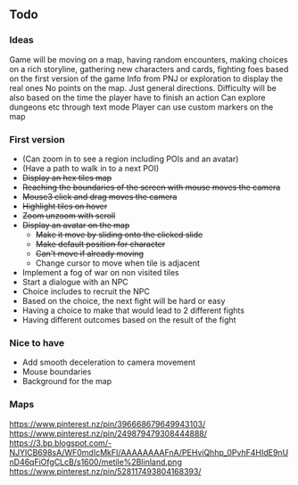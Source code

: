 ## Todo

### Ideas

Game will be moving on a map, having random encounters, making choices on a rich storyline, gathering new characters and cards, fighting foes based on the first version of the game
Info from PNJ or exploration to display the real ones
No points on the map. Just general directions.
Difficulty will be also based on the time the player have to finish an action
Can explore dungeons etc through text mode
Player can use custom markers on the map

### First version

* (Can zoom in to see a region including POIs and an avatar)
* (Have a path to walk in to a next POI)
* ~~Display an hex tiles map~~
* ~~Reaching the boundaries of the screen with mouse moves the camera~~
* ~~Mouse3 click and drag moves the camera~~
* ~~Highlight tiles on hover~~
* ~~Zoom unzoom with scroll~~
* ~~Display an avatar on the map~~
    * ~~Make it move by sliding onto the clicked slide~~
    * ~~Make default position for character~~
    * ~~Can't move if already moving~~
    * Change cursor to move when tile is adjacent
* Implement a fog of war on non visited tiles
* Start a dialogue with an NPC
* Choice includes to recruit the NPC
* Based on the choice, the next fight will be hard or easy
* Having a choice to make that would lead to 2 different fights
* Having different outcomes based on the result of the fight

### Nice to have

* Add smooth deceleration to camera movement
* Mouse boundaries
* Background for the map

### Maps

https://www.pinterest.nz/pin/396668679649943103/
https://www.pinterest.nz/pin/249879479308444888/
https://3.bp.blogspot.com/-NJYlCB698sA/WF0mdIcMkFI/AAAAAAAAFnA/PEHviQhhp_0PvhF4HIdE9nUnD46qFiOfgCLcB/s1600/metile%2Blinland.png
https://www.pinterest.nz/pin/528117493804168393/